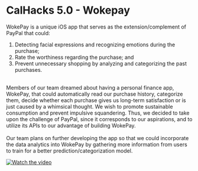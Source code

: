 # CalHacks 5.0 - Wokepay
WokePay is a unique iOS app that serves as the extension/complement of PayPal that could: <br/>
1. Detecting facial expressions and recognizing emotions during the purchase; <br/>
2. Rate the worthiness regarding the purchase; and <br/>
3. Prevent unnecessary shopping by analyzing and categorizing the past purchases. <br/>
<br/>
Members of our team dreamed about having a personal finance app, WokePay, that could automatically read our purchase history, categorize them, decide whether each purchase gives us long-term satisfaction or is just caused by a whimsical thought. We wish to promote sustainable consumption and prevent impulsive squandering. Thus, we decided to take upon the challenge of PayPal, since it corresponds to our aspirations, and to utilize its APIs to our advantage of building WokePay. <br/>
<br/>
Our team plans on further developing the app so that we could incorporate the data analytics into WokePay by gathering more information from users to train for a better prediction/categorization model. <br/>

[![Watch the video](https://i.imgur.com/vKb2F1B.png)](https://youtu.be/LIbzlJjFIzc)
